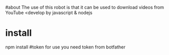 #about
The use of this robot is that it can be used to download videos from YouTube
<develop by javascript & nodejs
# install
npm install
#token
for use you need token from botfather
